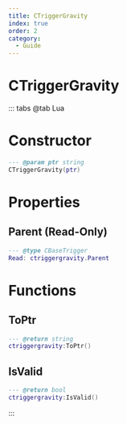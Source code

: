 ```yaml
---
title: CTriggerGravity
index: true
order: 2
category:
  - Guide
---
```


# CTriggerGravity

::: tabs
@tab Lua
# Constructor
```lua
--- @param ptr string
CTriggerGravity(ptr)
```
# Properties
## Parent (Read-Only)
```lua
--- @type CBaseTrigger
Read: ctriggergravity.Parent
```
# Functions
## ToPtr
```lua
--- @return string
ctriggergravity:ToPtr()
```
## IsValid
```lua
--- @return bool
ctriggergravity:IsValid()
```

:::